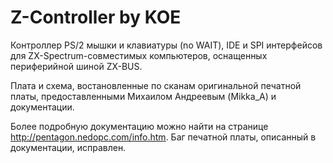 # Z-Controller by KOE

Контроллер PS/2 мышки и клавиатуры (no WAIT), IDE и SPI интерфейсов для ZX-Spectrum-совместимых компьютеров, оснащенных периферийной шиной ZX-BUS.

Плата и схема, востановленные по сканам оригинальной печатной платы, предоставленными  Михаилом Андреевым (Mikka_A) и документации.

Более подробную документацию можно найти на странице http://pentagon.nedopc.com/info.htm.
Баг печатной платы, описанный в документации, исправлен.
